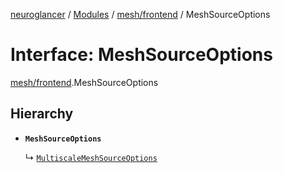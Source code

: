 [neuroglancer](../README.md) / [Modules](../modules.md) / [mesh/frontend](../modules/mesh_frontend.md) / MeshSourceOptions

# Interface: MeshSourceOptions

[mesh/frontend](../modules/mesh_frontend.md).MeshSourceOptions

## Hierarchy

- **`MeshSourceOptions`**

  ↳ [`MultiscaleMeshSourceOptions`](mesh_frontend.MultiscaleMeshSourceOptions.md)
